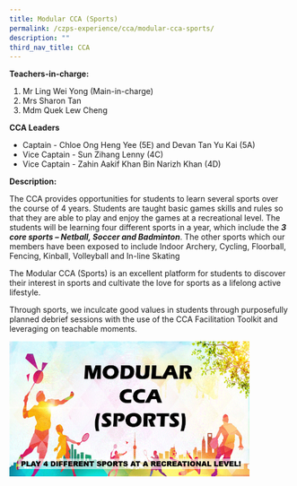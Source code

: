 ```yaml
---
title: Modular CCA (Sports)
permalink: /czps-experience/cca/modular-cca-sports/
description: ""
third_nav_title: CCA
---
```

<p><strong>Teachers-in-charge:</strong></p>
<ol>
<li>Mr Ling Wei Yong (Main-in-charge)</li>
<li>Mrs Sharon Tan</li>
<li>Mdm Quek Lew Cheng</li>
</ol>
<p><strong>CCA Leaders</strong></p>
<ul>
<li>Captain - Chloe Ong Heng Yee (5E) and Devan Tan Yu Kai (5A)</li>
<li>Vice Captain - Sun Zihang Lenny (4C)</li>
<li>Vice Captain - Zahin Aakif Khan Bin Narizh Khan (4D)</li>
</ul>
<p><strong>Description:</strong></p>
<p>The CCA provides opportunities for students to learn several sports over the course of 4 years. Students are taught basic games skills and rules so that they are able to play and enjoy the games at a recreational level. The students will be learning four different sports in a year, which include the&nbsp;<strong><em>3 core sports – Netball, Soccer and Badminton</em></strong>. The other sports which our members have been exposed to include Indoor Archery, Cycling, Floorball, Fencing, Kinball, Volleyball and In-line Skating</p>
<p>The Modular CCA (Sports) is an excellent platform for students to discover their interest in sports and cultivate the love for sports as a lifelong active lifestyle.&nbsp;</p>
<p>Through sports, we inculcate good values in students through purposefully planned debrief sessions with the use of the CCA Facilitation Toolkit and leveraging on teachable moments.&nbsp;</p>

<img style="width:85%;" src="/images/modular%20cca%20(sports)_for%20sch%20website_2023.gif">
